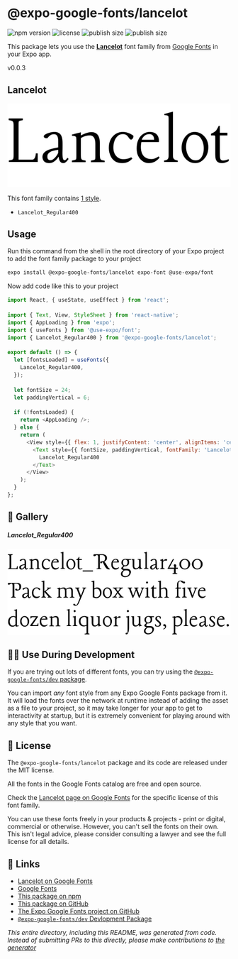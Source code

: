 # @expo-google-fonts/lancelot

![npm version](https://flat.badgen.net/npm/v/@expo-google-fonts/lancelot)
![license](https://flat.badgen.net/github/license/expo/google-fonts)
![publish size](https://flat.badgen.net/packagephobia/install/@expo-google-fonts/lancelot)
![publish size](https://flat.badgen.net/packagephobia/publish/@expo-google-fonts/lancelot)

This package lets you use the [**Lancelot**](https://fonts.google.com/specimen/Lancelot) font family from [Google Fonts](https://fonts.google.com/) in your Expo app.

v0.0.3

## Lancelot

![Lancelot](./font-family.png)

This font family contains [1 style](#-gallery).

- `Lancelot_Regular400`

## Usage

Run this command from the shell in the root directory of your Expo project to add the font family package to your project
```sh
expo install @expo-google-fonts/lancelot expo-font @use-expo/font
```

Now add code like this to your project
```js
import React, { useState, useEffect } from 'react';

import { Text, View, StyleSheet } from 'react-native';
import { AppLoading } from 'expo';
import { useFonts } from '@use-expo/font';
import { Lancelot_Regular400 } from '@expo-google-fonts/lancelot';

export default () => {
  let [fontsLoaded] = useFonts({
    Lancelot_Regular400,
  });

  let fontSize = 24;
  let paddingVertical = 6;

  if (!fontsLoaded) {
    return <AppLoading />;
  } else {
    return (
      <View style={{ flex: 1, justifyContent: 'center', alignItems: 'center' }}>
        <Text style={{ fontSize, paddingVertical, fontFamily: 'Lancelot_Regular400' }}>
          Lancelot_Regular400
        </Text>
      </View>
    );
  }
};

```

## 🔡 Gallery

##### Lancelot_Regular400
![Lancelot_Regular400](./a717264fe5246a5aae3c8706eb7368a7a36008880de093d205dadca67f8cfc97.ttf.png)


## 👩‍💻 Use During Development

If you are trying out lots of different fonts, you can try using the [`@expo-google-fonts/dev` package](https://github.com/expo/google-fonts/tree/master/font-packages/dev#readme).

You can import *any* font style from any Expo Google Fonts package from it. It will load the fonts
over the network at runtime instead of adding the asset as a file to your project, so it may take longer
for your app to get to interactivity at startup, but it is extremely convenient
for playing around with any style that you want.

## 📖 License

The `@expo-google-fonts/lancelot` package and its code are released under the MIT license.

All the fonts in the Google Fonts catalog are free and open source.

Check the [Lancelot page on Google Fonts](https://fonts.google.com/specimen/Lancelot) for the specific license of this font family.

You can use these fonts freely in your products & projects - print or digital, commercial or otherwise. However, you can't sell the fonts on their own. This isn't legal advice, please consider consulting a lawyer and see the full license for all details.

## 🔗 Links

- [Lancelot on Google Fonts](https://fonts.google.com/specimen/Lancelot)
- [Google Fonts](https://fonts.google.com/)
- [This package on npm](https://www.npmjs.com/package/@expo-google-fonts/lancelot)
- [This package on GitHub](https://github.com/expo/google-fonts/tree/master/font-packages/lancelot)
- [The Expo Google Fonts project on GitHub](https://github.com/expo/google-fonts)
- [`@expo-google-fonts/dev` Devlopment Package](https://github.com/expo/google-fonts/tree/master/font-packages/dev)


*This entire directory, including this README, was generated from code. Instead of submitting PRs to this directly, please make contributions to [the generator](https://github.com/expo/google-fonts/tree/master/packages/generator)*
